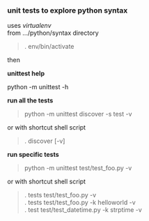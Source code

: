 ### unit tests to explore python syntax

uses *virtualenv*  
from .../python/syntax directory

> . env/bin/activate

then

**unittest help**

python -m unittest -h

**run all the tests**

> python -m unittest discover -s test -v  

or with shortcut shell script  

> . discover [-v]

**run specific tests**

> python -m unittest test/test\_foo.py -v

or with shortcut shell script

> . tests test/test\_foo.py -v  
> . tests test/test\_foo.py -k helloworld -v  
> . test test/test\_datetime.py -k strptime -v

